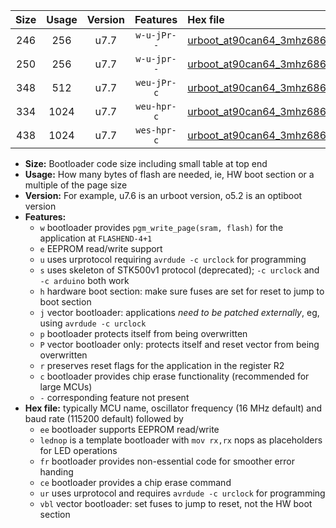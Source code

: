 |Size|Usage|Version|Features|Hex file|
|:-:|:-:|:-:|:-:|:--|
|246|256|u7.7|`w-u-jPr--`|[urboot_at90can64_3mhz6864_9600bps_lednop_ur_vbl.hex](https://raw.githubusercontent.com/stefanrueger/urboot.hex/main/mcus/at90can64/fcpu_3mhz6864/9600_bps/urboot_at90can64_3mhz6864_9600bps_lednop_ur_vbl.hex)|
|250|256|u7.7|`w-u-jpr--`|[urboot_at90can64_3mhz6864_9600bps_lednop_fr_ur_vbl.hex](https://raw.githubusercontent.com/stefanrueger/urboot.hex/main/mcus/at90can64/fcpu_3mhz6864/9600_bps/urboot_at90can64_3mhz6864_9600bps_lednop_fr_ur_vbl.hex)|
|348|512|u7.7|`weu-jPr-c`|[urboot_at90can64_3mhz6864_9600bps_ee_lednop_fr_ce_ur_vbl.hex](https://raw.githubusercontent.com/stefanrueger/urboot.hex/main/mcus/at90can64/fcpu_3mhz6864/9600_bps/urboot_at90can64_3mhz6864_9600bps_ee_lednop_fr_ce_ur_vbl.hex)|
|334|1024|u7.7|`weu-hpr-c`|[urboot_at90can64_3mhz6864_9600bps_ee_lednop_fr_ce_ur.hex](https://raw.githubusercontent.com/stefanrueger/urboot.hex/main/mcus/at90can64/fcpu_3mhz6864/9600_bps/urboot_at90can64_3mhz6864_9600bps_ee_lednop_fr_ce_ur.hex)|
|438|1024|u7.7|`wes-hpr-c`|[urboot_at90can64_3mhz6864_9600bps_ee_lednop_fr_ce.hex](https://raw.githubusercontent.com/stefanrueger/urboot.hex/main/mcus/at90can64/fcpu_3mhz6864/9600_bps/urboot_at90can64_3mhz6864_9600bps_ee_lednop_fr_ce.hex)|

- **Size:** Bootloader code size including small table at top end
- **Usage:** How many bytes of flash are needed, ie, HW boot section or a multiple of the page size
- **Version:** For example, u7.6 is an urboot version, o5.2 is an optiboot version
- **Features:**
  + `w` bootloader provides `pgm_write_page(sram, flash)` for the application at `FLASHEND-4+1`
  + `e` EEPROM read/write support
  + `u` uses urprotocol requiring `avrdude -c urclock` for programming
  + `s` uses skeleton of STK500v1 protocol (deprecated); `-c urclock` and `-c arduino` both work
  + `h` hardware boot section: make sure fuses are set for reset to jump to boot section
  + `j` vector bootloader: applications *need to be patched externally*, eg, using `avrdude -c urclock`
  + `p` bootloader protects itself from being overwritten
  + `P` vector bootloader only: protects itself and reset vector from being overwritten
  + `r` preserves reset flags for the application in the register R2
  + `c` bootloader provides chip erase functionality (recommended for large MCUs)
  + `-` corresponding feature not present
- **Hex file:** typically MCU name, oscillator frequency (16 MHz default) and baud rate (115200 default) followed by
  + `ee` bootloader supports EEPROM read/write
  + `lednop` is a template bootloader with `mov rx,rx` nops as placeholders for LED operations
  + `fr` bootloader provides non-essential code for smoother error handing
  + `ce` bootloader provides a chip erase command
  + `ur` uses urprotocol and requires `avrdude -c urclock` for programming
  + `vbl` vector bootloader: set fuses to jump to reset, not the HW boot section
